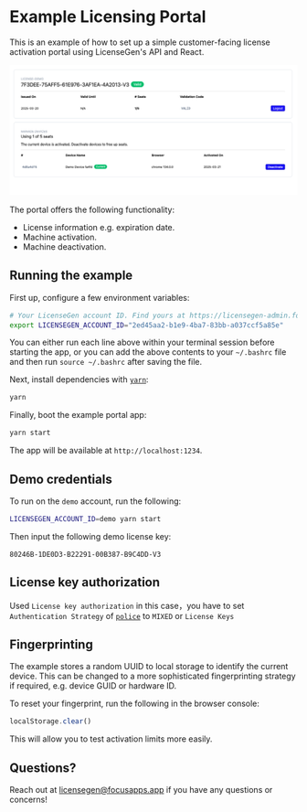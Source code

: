 # Example Licensing Portal

This is an example of how to set up a simple customer-facing license activation
portal using LicenseGen's API and React.

![screenshot](/images/License-portal.png)

The portal offers the following functionality:

- License information e.g. expiration date.
- Machine activation.
- Machine deactivation.

## Running the example

First up, configure a few environment variables:

```bash
# Your LicenseGen account ID. Find yours at https://licensegen-admin.focusapps.app/settings.
export LICENSEGEN_ACCOUNT_ID="2ed45aa2-b1e9-4ba7-83bb-a037ccf5a85e"
```

You can either run each line above within your terminal session before
starting the app, or you can add the above contents to your `~/.bashrc`
file and then run `source ~/.bashrc` after saving the file.

Next, install dependencies with [`yarn`](https://yarnpkg.comg):

```bash
yarn
```

Finally, boot the example portal app:

```bash
yarn start
```

The app will be available at `http://localhost:1234`.

## Demo credentials

To run on the `demo` account, run the following:

```bash
LICENSEGEN_ACCOUNT_ID=demo yarn start
```

Then input the following demo license key:

```
80246B-1DE0D3-B22291-00B387-B9C4DD-V3
```

## License key authorization

Used `License key authorization` in this case，you have to set `Authentication Strategy` of [`police`](https://licensegen-admin.focusapps.app/policies)  to `MIXED` or `License Keys`


## Fingerprinting

The example stores a random UUID to local storage to identify the current
device. This can be changed to a more sophisticated fingerprinting
strategy if required, e.g. device GUID or hardware ID.

To reset your fingerprint, run the following in the browser console:

```js
localStorage.clear()
```

This will allow you to test activation limits more easily.

## Questions?

Reach out at [licensegen@focusapps.app](mailto:licensegen@focusapps.app) if you have any
questions or concerns!
